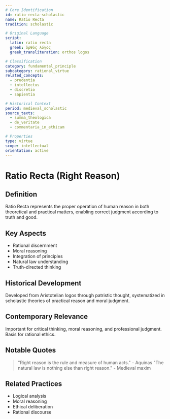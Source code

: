 ```yaml
---
# Core Identification
id: ratio-recta-scholastic
name: Ratio Recta
tradition: scholastic

# Original Language
script:
  latin: ratio recta
  greek: ὀρθὸς λόγος
  greek_transliteration: orthos logos

# Classification
category: fundamental_principle
subcategory: rational_virtue
related_concepts:
  - prudentia
  - intellectus
  - discretio
  - sapientia

# Historical Context
period: medieval_scholastic
source_texts:
  - summa_theologica
  - de_veritate
  - commentaria_in_ethicam

# Properties
type: virtue
scope: intellectual
orientation: active
---
```


# Ratio Recta (Right Reason)

## Definition
Ratio Recta represents the proper operation of human reason in both theoretical and practical matters, enabling correct judgment according to truth and good.

## Key Aspects
- Rational discernment
- Moral reasoning
- Integration of principles
- Natural law understanding
- Truth-directed thinking

## Historical Development
Developed from Aristotelian logos through patristic thought, systematized in scholastic theories of practical reason and moral judgment.

## Contemporary Relevance
Important for critical thinking, moral reasoning, and professional judgment. Basis for rational ethics.

## Notable Quotes
> "Right reason is the rule and measure of human acts." - Aquinas
> "The natural law is nothing else than right reason." - Medieval maxim

## Related Practices
- Logical analysis
- Moral reasoning
- Ethical deliberation
- Rational discourse